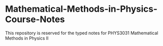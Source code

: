 # Mathematical-Methods-in-Physics-Course-Notes
This repository is reserved for the typed notes for PHYS3031 Mathematical Methods in Physics II
